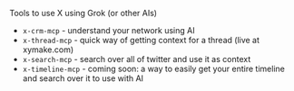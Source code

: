 Tools to use X using Grok (or other AIs)

- `x-crm-mcp` - understand your network using AI
- `x-thread-mcp` - quick way of getting context for a thread (live at xymake.com)
- `x-search-mcp` - search over all of twitter and use it as context
- `x-timeline-mcp` - coming soon: a way to easily get your entire timeline and search over it to use with AI
